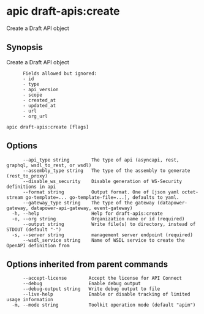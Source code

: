 # apic draft-apis:create

Create a Draft API object

## Synopsis

Create a Draft API object
          
          Fields allowed but ignored:
          - id
          - type
          - api_version
          - scope
          - created_at
          - updated_at
          - url
          - org_url

```
apic draft-apis:create [flags]
```

## Options

```
      --api_type string        The type of api (asyncapi, rest, graphql, wsdl_to_rest, or wsdl)
      --assembly_type string   The type of the assembly to generate (rest_to_proxy)
      --disable_ws_security    Disable generation of WS-Security definitions in api
      --format string          Output format. One of [json yaml octet-stream go-template=... go-template-file=...], defaults to yaml.
      --gateway_type string    The type of the gateway (datapower-gateway, datapower-api-gateway, event-gateway)
  -h, --help                   Help for draft-apis:create
  -o, --org string             Organization name or id (required)
      --output string          Write file(s) to directory, instead of STDOUT (default "-")
  -s, --server string          management server endpoint (required)
      --wsdl_service string    Name of WSDL service to create the OpenAPI definition from
```

## Options inherited from parent commands

```
      --accept-license        Accept the license for API Connect
      --debug                 Enable debug output
      --debug-output string   Write debug output to file
      --live-help             Enable or disable tracking of limited usage information
  -m, --mode string           Toolkit operation mode (default "apim")
```
